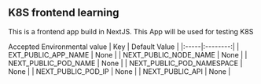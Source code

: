 ## K8S frontend learning

This is a frontend app build in NextJS. This App will be used for testing K8S

Accepted Environmental value
| Key |  Default Value  |
|:-----|:--------:|
| EXT_PUBLIC_APP_NAME   | None |
| NEXT_PUBLIC_NODE_NAME   |  None  |
| NEXT_PUBLIC_POD_NAME   | None |
| NEXT_PUBLIC_POD_NAMESPACE   | None |
| NEXT_PUBLIC_POD_IP   |  None  |
| NEXT_PUBLIC_API   |  None  |

